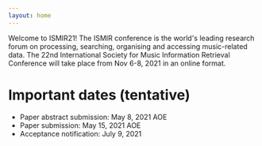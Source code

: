 ```yaml
---
layout: home
---
```



Welcome to ISMIR21! The ISMIR conference is the world's leading research forum on processing, searching, organising and accessing music-related data. The 22nd International Society for Music Information Retrieval Conference will take place from Nov 6-8, 2021 in an online format.


# Important dates (tentative)
- Paper abstract submission: May 8, 2021 AOE
- Paper submission: May 15, 2021 AOE
- Acceptance notification: July 9, 2021
